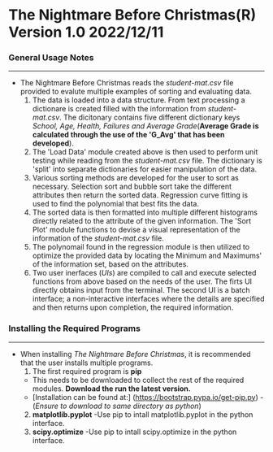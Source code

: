 # The Nightmare Before Christmas(R) Version 1.0 2022/12/11 

### General Usage Notes 
------------------------
- The Nightmare Before Christmas reads the *student-mat.csv* file provided to evalute multiple examples of sorting and evaluating data. 
  1. The data is loaded into a data structure. From text processing a dictionare is created filled with the information from *student-mat.csv*. The dicitonary contains five different dictionary keys *School, Age, Health, Failures and Average Grade*(**Average Grade is calculated through the use of the 'G_Avg' that has been developed**). 
  2. The 'Load Data' module created above is then used to perform unit testing while reading from the *student-mat.csv* file. The dictionary is 'split' into separate dictionaries for easier manipulation of the data.
  3. Various sorting methods are developed for the user to sort as necessary. Selection sort and bubble sort take the different attributes then return the sorted data. Regression curve fitting is used to find the polynomial that best fits the data. 
  4. The sorted data is then formatted into multiple different histograms directly related to the attribute of the given information. The 'Sort Plot' module functions to devise a visual representation of the information of the *student-mat.csv* file. 
  5. The polynomail found in the regression module is then utilized to optimize the provided data by locating the Minimum and Maximums' of the information set, based on the attributes. 
  6. Two user inerfaces (*UIs*) are compiled to call and execute selected functions from above based on the needs of the user. The firts UI directly obtains input from the terminal. The second UI is a batch interface; a non-interactive interfaces where the details are specified and then returns upon completion, the required information. 
  
 ### Installing the Required Programs
  ------------------------------------
- When installing *The Nightmare Before Christmas*, it is recommended that the user installs multiple programs. 
  1. The first required program is **pip**
  - This needs to be downloaded to collect the rest of the required modules. **Download the run the latest version.** 
  - [Installation can be found at:] (https://bootstrap.pypa.io/get-pip.py)
    -(*Ensure to download to same directory as python*)
  2. **matplotlib.pyplot** 
  -Use pip to intall matplotlib.pyplot in the python interface. 
  3. **scipy.optimize**
  -Use pip to intall scipy.optimize in the python interface.
  
  
